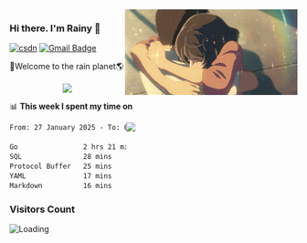 <img  align='right' height="150" src="https://github.com/LikeRainDay/LikeRainDay/blob/master/pic/img_rain_1.gif?raw=true">



### Hi there. I'm Rainy :lemon:

[![csdn](https://img.shields.io/badge/-csdn-c14438?style=flat-square&logo=c&logoColor=white)](https://blog.csdn.net/qq_15807167)
[![Gmail Badge](https://img.shields.io/badge/-gmail-c14438?style=flat-square&logo=Gmail&logoColor=white&link=mailto:houshuai0816@gmail.com)](mailto:houshuai0816@gmail.com)

🚀Welcome to the rain planet🌎

<center>
<img align='center'  src="https://source.unsplash.com/user/rainyhehe/likes">
</center>

📊 **This week I spent my time on**

<img align='right'   width="300" src="https://github-readme-stats.vercel.app/api?username=LikeRainDay&show_icons=true&title_color=fff&icon_color=79ff97&text_color=9f9f9f&bg_color=151515&count_private=true">

<!--START_SECTION:waka-->

```txt
From: 27 January 2025 - To: 03 February 2025

Go                2 hrs 21 mins   ██████████████▓░░░░░░░░░░   58.64 %
SQL               28 mins         ███░░░░░░░░░░░░░░░░░░░░░░   11.65 %
Protocol Buffer   25 mins         ██▓░░░░░░░░░░░░░░░░░░░░░░   10.57 %
YAML              17 mins         █▓░░░░░░░░░░░░░░░░░░░░░░░   07.14 %
Markdown          16 mins         █▓░░░░░░░░░░░░░░░░░░░░░░░   06.63 %
```

<!--END_SECTION:waka-->

### Visitors Count
<img align="left" src = "https://profile-counter.glitch.me/LikeRainDay/count.svg" alt ="Loading">
